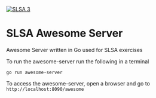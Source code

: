 [![SLSA 3](https://slsa.dev/images/gh-badge-level3.svg)](https://slsa.dev)

# SLSA Awesome Server 
Awesome Server written in Go used for SLSA exercises

To run the awesome-server run the following in a terminal

```
go run awesome-server
```

To access the awesome-server, open a browser and go to `http://localhost:8090/awesome`
